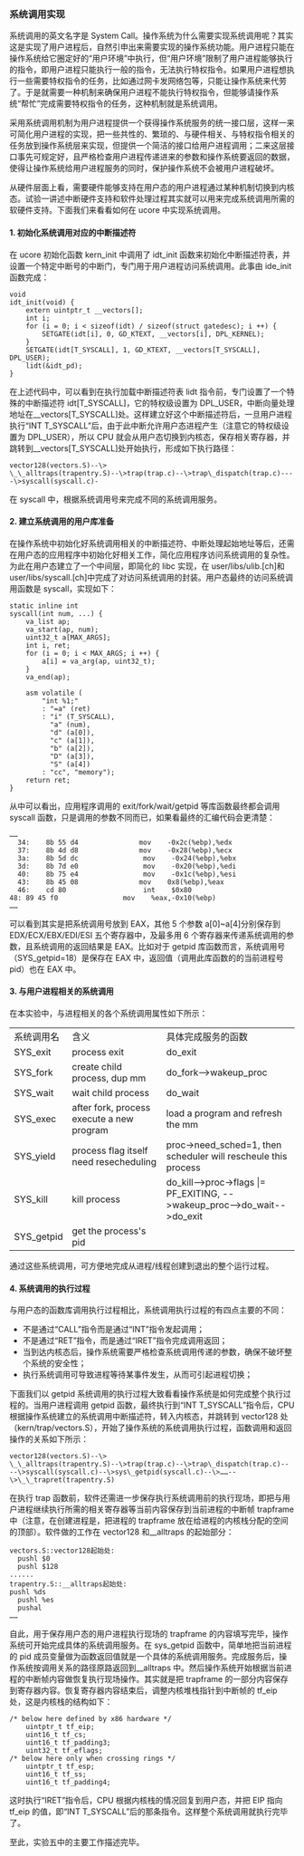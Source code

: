 ### 系统调用实现

系统调用的英文名字是 System
Call。操作系统为什么需要实现系统调用呢？其实这是实现了用户进程后，自然引申出来需要实现的操作系统功能。用户进程只能在操作系统给它圈定好的“用户环境”中执行，但“用户环境”限制了用户进程能够执行的指令，即用户进程只能执行一般的指令，无法执行特权指令。如果用户进程想执行一些需要特权指令的任务，比如通过网卡发网络包等，只能让操作系统来代劳了。于是就需要一种机制来确保用户进程不能执行特权指令，但能够请操作系统“帮忙”完成需要特权指令的任务，这种机制就是系统调用。

采用系统调用机制为用户进程提供一个获得操作系统服务的统一接口层，这样一来可简化用户进程的实现，把一些共性的、繁琐的、与硬件相关、与特权指令相关的任务放到操作系统层来实现，但提供一个简洁的接口给用户进程调用；二来这层接口事先可规定好，且严格检查用户进程传递进来的参数和操作系统要返回的数据，使得让操作系统给用户进程服务的同时，保护操作系统不会被用户进程破坏。

从硬件层面上看，需要硬件能够支持在用户态的用户进程通过某种机制切换到内核态。试验一讲述中断硬件支持和软件处理过程其实就可以用来完成系统调用所需的软硬件支持。下面我们来看看如何在 ucore 中实现系统调用。

#### 1. 初始化系统调用对应的中断描述符

在 ucore 初始化函数 kern_init 中调用了 idt_init 函数来初始化中断描述符表，并设置一个特定中断号的中断门，专门用于用户进程访问系统调用。此事由 ide_init 函数完成：

```
void
idt_init(void) {
    extern uintptr_t __vectors[];
    int i;
    for (i = 0; i < sizeof(idt) / sizeof(struct gatedesc); i ++) {
        SETGATE(idt[i], 0, GD_KTEXT, __vectors[i], DPL_KERNEL);
    }
    SETGATE(idt[T_SYSCALL], 1, GD_KTEXT, __vectors[T_SYSCALL], DPL_USER);
    lidt(&idt_pd);
}
```

在上述代码中，可以看到在执行加载中断描述符表 lidt 指令前，专门设置了一个特殊的中断描述符 idt[T\_SYSCALL]，它的特权级设置为 DPL_USER，中断向量处理地址在\_\_vectors[T\_SYSCALL]处。这样建立好这个中断描述符后，一旦用户进程执行“INT T_SYSCALL”后，由于此中断允许用户态进程产生（注意它的特权级设置为 DPL_USER），所以 CPU 就会从用户态切换到内核态，保存相关寄存器，并跳转到\_\_vectors[T\_SYSCALL]处开始执行，形成如下执行路径：

```
vector128(vectors.S)--\>
\_\_alltraps(trapentry.S)--\>trap(trap.c)--\>trap\_dispatch(trap.c)----\>syscall(syscall.c)-
```

在 syscall 中，根据系统调用号来完成不同的系统调用服务。

#### 2. 建立系统调用的用户库准备

在操作系统中初始化好系统调用相关的中断描述符、中断处理起始地址等后，还需在用户态的应用程序中初始化好相关工作，简化应用程序访问系统调用的复杂性。为此在用户态建立了一个中间层，即简化的 libc 实现，在 user/libs/ulib.[ch]和 user/libs/syscall.[ch]中完成了对访问系统调用的封装。用户态最终的访问系统调用函数是 syscall，实现如下：

```
static inline int
syscall(int num, ...) {
    va_list ap;
    va_start(ap, num);
    uint32_t a[MAX_ARGS];
    int i, ret;
    for (i = 0; i < MAX_ARGS; i ++) {
        a[i] = va_arg(ap, uint32_t);
    }
    va_end(ap);

    asm volatile (
        "int %1;"
        : "=a" (ret)
        : "i" (T_SYSCALL),
          "a" (num),
          "d" (a[0]),
          "c" (a[1]),
          "b" (a[2]),
          "D" (a[3]),
          "S" (a[4])
        : "cc", "memory");
    return ret;
}
```

从中可以看出，应用程序调用的 exit/fork/wait/getpid 等库函数最终都会调用 syscall 函数，只是调用的参数不同而已，如果看最终的汇编代码会更清楚：

```
……
  34:    8b 55 d4               mov    -0x2c(%ebp),%edx
  37:    8b 4d d8               mov    -0x28(%ebp),%ecx
  3a:    8b 5d dc                mov    -0x24(%ebp),%ebx
  3d:    8b 7d e0                mov    -0x20(%ebp),%edi
  40:    8b 75 e4                mov    -0x1c(%ebp),%esi
  43:    8b 45 08               mov    0x8(%ebp),%eax
  46:    cd 80                   int    $0x80
48: 89 45 f0                mov    %eax,-0x10(%ebp)
……
```

可以看到其实是把系统调用号放到 EAX，其他 5 个参数 a[0]\~a[4]分别保存到 EDX/ECX/EBX/EDI/ESI 五个寄存器中，及最多用 6 个寄存器来传递系统调用的参数，且系统调用的返回结果是 EAX。比如对于 getpid 库函数而言，系统调用号（SYS_getpid=18）是保存在 EAX 中，返回值（调用此库函数的的当前进程号 pid）也在 EAX 中。

#### 3. 与用户进程相关的系统调用

在本实验中，与进程相关的各个系统调用属性如下所示：

<table>
<tr><td>系统调用名</td><td>含义</td><td>具体完成服务的函数</td></tr>
<tr><td>SYS_exit</td><td>process exit</td><td>do_exit</td></tr>
<tr><td>SYS_fork</td><td>create child process, dup mm </td><td>do_fork-->wakeup_proc</td></tr>
<tr><td>SYS_wait</td><td>wait child process</td><td>do_wait</td></tr>
<tr><td>SYS_exec</td><td>after fork, process execute a new program</td><td>load a program and refresh the mm</td></tr>
<tr><td>SYS_yield</td><td>process flag itself need resecheduling</td><td>proc->need_sched=1, then scheduler will rescheule this process</td></tr>
<tr><td>SYS_kill</td><td>kill process</td><td>do_kill-->proc->flags |= PF_EXITING,                                                        -->wakeup_proc-->do_wait-->do_exit</td></tr>
<tr><td>SYS_getpid</td><td>get the process's pid</td><td> </td></tr>
</table>

通过这些系统调用，可方便地完成从进程/线程创建到退出的整个运行过程。

#### 4. 系统调用的执行过程

与用户态的函数库调用执行过程相比，系统调用执行过程的有四点主要的不同：

- 不是通过“CALL”指令而是通过“INT”指令发起调用；
- 不是通过“RET”指令，而是通过“IRET”指令完成调用返回；
- 当到达内核态后，操作系统需要严格检查系统调用传递的参数，确保不破坏整个系统的安全性；
- 执行系统调用可导致进程等待某事件发生，从而可引起进程切换；

下面我们以 getpid 系统调用的执行过程大致看看操作系统是如何完成整个执行过程的。当用户进程调用 getpid 函数，最终执行到“INT T_SYSCALL”指令后，CPU 根据操作系统建立的系统调用中断描述符，转入内核态，并跳转到 vector128 处（kern/trap/vectors.S），开始了操作系统的系统调用执行过程，函数调用和返回操作的关系如下所示：

```
vector128(vectors.S)--\>
\_\_alltraps(trapentry.S)--\>trap(trap.c)--\>trap\_dispatch(trap.c)--
--\>syscall(syscall.c)--\>sys\_getpid(syscall.c)--\>……--\>\_\_trapret(trapentry.S)
```

在执行 trap 函数前，软件还需进一步保存执行系统调用前的执行现场，即把与用户进程继续执行所需的相关寄存器等当前内容保存到当前进程的中断帧 trapframe 中（注意，在创建进程是，把进程的 trapframe 放在给进程的内核栈分配的空间的顶部）。软件做的工作在 vector128 和\_\_alltraps 的起始部分：

```
vectors.S::vector128起始处:
  pushl $0
  pushl $128
......
trapentry.S::__alltraps起始处:
pushl %ds
  pushl %es
  pushal
……
```

自此，用于保存用户态的用户进程执行现场的 trapframe 的内容填写完毕，操作系统可开始完成具体的系统调用服务。在 sys_getpid 函数中，简单地把当前进程的 pid 成员变量做为函数返回值就是一个具体的系统调用服务。完成服务后，操作系统按调用关系的路径原路返回到\_\_alltraps 中。然后操作系统开始根据当前进程的中断帧内容做恢复执行现场操作。其实就是把 trapframe 的一部分内容保存到寄存器内容。恢复寄存器内容结束后，调整内核堆栈指针到中断帧的 tf_eip 处，这是内核栈的结构如下：

```
/* below here defined by x86 hardware */
    uintptr_t tf_eip;
    uint16_t tf_cs;
    uint16_t tf_padding3;
    uint32_t tf_eflags;
/* below here only when crossing rings */
    uintptr_t tf_esp;
    uint16_t tf_ss;
    uint16_t tf_padding4;
```

这时执行“IRET”指令后，CPU 根据内核栈的情况回复到用户态，并把 EIP 指向 tf_eip 的值，即“INT T_SYSCALL”后的那条指令。这样整个系统调用就执行完毕了。

至此，实验五中的主要工作描述完毕。
